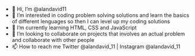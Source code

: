 - 👋 Hi, I’m @alandavid11
- 👀 I’m interested in coding problem solving solutions and learn the basics of different lenguages so then I can level up my coding solutions
- 🌱 I’m currently learning HTML, CSS and JavaScript
- 💞️ I’m looking to collaborate on projects that involves an actual problem and collaborate with other people
- 📫 How to reach me Twitter @alandavid_11 | Instagram @alandavid_11

<!---
alandavid11/alandavid11 is a ✨ special ✨ repository because its `README.md` (this file) appears on your GitHub profile.
You can click the Preview link to take a look at your changes.
--->
